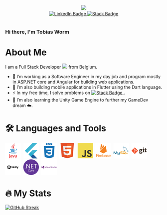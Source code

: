 <div id="header" align="center">
  <img src="https://i.kym-cdn.com/photos/images/original/002/429/796/96c.gif" width="300"/>
  <div id="badges">
    <a href="https://www.linkedin.com/in/tobias-worm-394329174/">
      <img src="https://img.shields.io/badge/LinkedIn-blue?style=for-the-badge&logo=linkedin&logoColor=white" alt="LinkedIn Badge"/>
    </a>
    <a href="https://stackoverflow.com/users/19517021/tobias-worm">
      <img src="https://img.shields.io/badge/StackOverflow-orange?style=for-the-badge&logo=stackoverflow&logoColor=white" alt="Stack Badge"/>
    </a>
  </div>
  <img src="https://komarev.com/ghpvc/?username=wormtobias54&style=flat-square&color=blue" alt=""/>
</div>


### Hi there, I'm Tobias Worm

# About Me

I am a Full Stack Developer <img src="https://media.giphy.com/media/WUlplcMpOCEmTGBtBW/giphy.gif" width="30"> from Belgium.

- :telescope: I’m working as a Software Engineer in my day job and program mostly in ASP.NET core and Angular for building web applications. 
- :iphone: I’m also building mobile applications in Flutter using the Dart language.
- :zap: In my free time, I solve problems on     <a href="https://stackoverflow.com/users/19517021/tobias-worm">
      <img src="https://img.shields.io/badge/StackOverflow-orange?style=for-the-badge&logo=stackoverflow&logoColor=white" alt="Stack Badge"/>
    </a>.
- :seedling: I’m also learning the Unity Game Engine to further my GameDev dream :cloud:.


# :hammer_and_wrench: Languages and Tools

<div>
  <img src="https://github.com/devicons/devicon/blob/master/icons/java/java-original-wordmark.svg" title="Java" alt="Java" width="50" height="50"/>&nbsp;
  <img src="https://github.com/devicons/devicon/blob/master/icons/flutter/flutter-original.svg" title="Flutter" alt="Flutter" width="50" height="50"/>&nbsp;
  <img src="https://github.com/devicons/devicon/blob/master/icons/css3/css3-plain-wordmark.svg"  title="CSS3" alt="CSS" width="50" height="50"/>&nbsp;
  <img src="https://github.com/devicons/devicon/blob/master/icons/html5/html5-original.svg" title="HTML5" alt="HTML" width="50" height="50"/>&nbsp;
  <img src="https://github.com/devicons/devicon/blob/master/icons/javascript/javascript-original.svg" title="JavaScript" alt="JavaScript" width="50" height="50"/>&nbsp;
  <img src="https://github.com/devicons/devicon/blob/master/icons/firebase/firebase-plain-wordmark.svg" title="Firebase" alt="Firebase" width="50" height="50"/>&nbsp;
  <img src="https://github.com/devicons/devicon/blob/master/icons/mysql/mysql-original-wordmark.svg" title="MySQL"  alt="MySQL" width="50" height="50"/>&nbsp;
  <img src="https://github.com/devicons/devicon/blob/master/icons/git/git-original-wordmark.svg" title="Git" **alt="Git" width="50" height="50"/>&nbsp;
  <img src="https://github.com/devicons/devicon/blob/master/icons/unity/unity-original-wordmark.svg" title="Unity" **alt="Unity" width="50" height="50"/>&nbsp;
  <img src="https://github.com/devicons/devicon/blob/master/icons/dotnetcore/dotnetcore-original.svg" title="dotnet" **alt="dotnet" width="50" height="50"/>&nbsp;
  <img src="https://github.com/devicons/devicon/blob/master/icons/visualstudio/visualstudio-plain-wordmark.svg" title="visualstudio" **alt="visualstudio" width="50" height="50"/>&nbsp;
</div>

# :fire: My Stats

[![GitHub Streak](http://github-readme-streak-stats.herokuapp.com?user=wormtobias54&theme=dark&background=000000)](https://git.io/streak-stats)

<!--
[![Top Langs](https://github-readme-stats.vercel.app/api/top-langs/?username=wormtobias54&layout=compact&theme=vision-friendly-dark)](https://github.com/anuraghazra/github-readme-stats)


**wormtobias54/wormtobias54** is a ✨ _special_ ✨ repository because its `README.md` (this file) appears on your GitHub profile.

Here are some ideas to get you started:

- 🔭 I’m currently working on ...
- 🌱 I’m currently learning ...
- 👯 I’m looking to collaborate on ...
- 🤔 I’m looking for help with ...
- 💬 Ask me about ...
- 📫 How to reach me: ...
- 😄 Pronouns: ...
- ⚡ Fun fact: ...
-->

